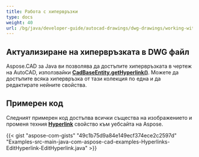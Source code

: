 ```yaml
---
title: Работа с хипервръзки
type: docs
weight: 40
url: /bg/java/developer-guide/autocad-drawings/dwg-drawings/working-with-hyperlinks/
---
```


## **Актуализиране на хипервръзката в DWG файл**

Aspose.CAD за Java ви позволява да достъпите хипервръзката в чертеж на AutoCAD, използвайки [**CadBaseEntity.getHyperlink()**](https://reference.aspose.com/cad/java/com.aspose.cad.fileformats.cad.cadobjects/CadBaseEntity#getHyperlink--). Можете да достъпите всяка хипервръзка от тази колекция по една и да редактирате нейните свойства.

## Примерен код

Следният примерен код достъпва всички същества на изображението и променя техния [**Hyperlink**](https://reference.aspose.com/cad/java/com.aspose.cad.fileformats.cad.cadobjects/CadBaseEntity#setHyperlink-java.lang.String-) свойство към уебсайта на Aspose.

{{< gist "aspose-com-gists" "49c1b75d9a84e149ecf374ece2c2597d" "Examples-src-main-java-com-aspose-cad-examples-Hyperlinks-EditHyperlink-EditHyperlink.java" >}}
